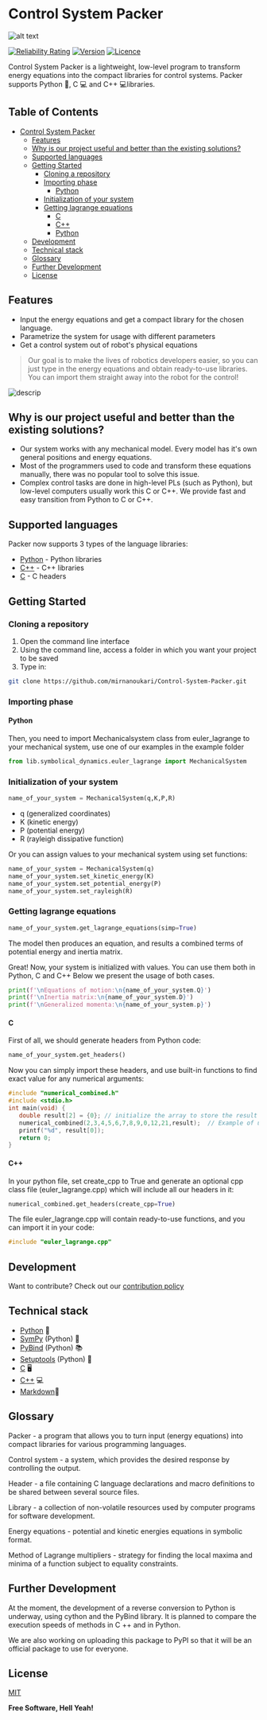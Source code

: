 # Control System Packer
![alt text](https://i.ibb.co/Ph0x5bG/Untitled.png)


[![Reliability Rating](https://sonarcloud.io/api/project_badges/measure?project=mirnanoukari_Control-System-Packer&metric=reliability_rating)](https://sonarcloud.io/dashboard?id=mirnanoukari_Control-System-Packer)
[![Version](https://img.shields.io/badge/CSPacker-v.%201.0.0-blue)](https://github.com/mirnanoukari/Control-System-Packer/releases/tag/v.1.0.0)
[![Licence](https://img.shields.io/badge/license-MIT-orange)](https://github.com/mirnanoukari/Control-System-Packer/blob/symbolical_dynamics/LICENSE)

Control System Packer is a lightweight, low-level program to transform energy equations into the compact libraries for control systems. Packer supports Python 🐍, C 💻 and C++ 💻libraries.  

## Table of Contents
- [Control System Packer](#control-system-packer)
  * [Features](#features)
  * [Why is our project useful and better than the existing solutions?](#why-is-our-project-useful-and-better-than-the-existing-solutions)
  * [Supported languages](#supported-languages)
  * [Getting Started](#getting-started)
    + [Cloning a repository](#cloning-a-repository)
    + [Importing phase](#importing-phase)
      - [Python](#python)
    + [Initialization of your system](#initialization-of-your-system)
    + [Getting lagrange equations](#getting-lagrange-equations)
      - [C](#c)
      - [C++](#c-1)
      - [Python](#python)
  * [Development](#development)
  * [Technical stack](#technical-stack)
  * [Glossary](#glossary)
  * [Further Development](#further-development)
  * [License](#license)

## Features

- Input the energy equations and get a compact library for the chosen language. 
- Parametrize the system for usage with different parameters
- Get a control system out of robot's physical equations

> Our goal is to make the lives of robotics developers easier, so you
> can just type in the energy equations and obtain ready-to-use libraries.
> You can import them straight away into the robot for the control!

![descrip](https://drive.google.com/uc?export=view&id=10ZnH-RKtUVluY_jIP1SGduzLt8r4Uy-2)

## Why is our project useful and better than the existing solutions?
- Our system works with any mechanical model. Every model has it's own general positions and energy equations.
- Most of the programmers used to code and transform these equations manually, there was no popular tool to solve this issue.  
- Complex control tasks are done in high-level PLs (such as Python), but low-level computers usually work this C or C++. We provide fast and easy transition from Python to C or C++.
## Supported languages
Packer now supports 3 types of the language libraries:
- [Python] - Python libraries
- [C++] - C++ libraries
- [C] - C headers

## Getting Started
### Cloning a repository
1.   Open the command line interface
2.   Using the command line, access a folder in which you want your project to be saved 
3.   Type in:    
 ```sh
 git clone https://github.com/mirnanoukari/Control-System-Packer.git
 ```
 
### Importing phase
#### Python
Then, you need to import Mechanicalsystem class from euler_lagrange to your mechanical system, use one of our examples in the example folder

```python
from lib.symbolical_dynamics.euler_lagrange import MechanicalSystem
```
### Initialization of your system

```python
name_of_your_system = MechanicalSystem(q,K,P,R)
```
- q (generalized coordinates)
- K (kinetic energy)
- P (potential energy)
- R (rayleigh dissipative function)

Or you can assign values to your mechanical system using set functions:

```python
name_of_your_system = MechanicalSystem(q)
name_of_your_system.set_kinetic_energy(K)
name_of_your_system.set_potential_energy(P)
name_of_your_system.set_rayleigh(R)
```
### Getting lagrange equations
```python
name_of_your_system.get_lagrange_equations(simp=True)
```
The model then produces an equation, and results a combined terms of potential energy and inertia matrix.

Great! Now, your system is initialized with values. You can use them both in Python, C and C++ Below we present the usage of both cases.

```python
print(f'\nEquations of motion:\n{name_of_your_system.Q}')
print(f'\nInertia matrix:\n{name_of_your_system.D}')
print(f'\nGeneralized momenta:\n{name_of_your_system.p}')
```
#### C
First of all, we should generate headers from Python code:
```python
name_of_your_system.get_headers()
```
Now you can simply import these headers, and use built-in functions to find exact value for any numerical arguments:
```c
#include "numerical_combined.h"
#include <stdio.h>
int main(void) {
   double result[2] = {0}; // initialize the array to store the result
   numerical_combined(2,3,4,5,6,7,8,9,0,12,21,result);  // Example of usage of generated headers
   printf("%d", result[0]);
   return 0;
}
```
#### C++
In your python file, set create_cpp to True and generate an optional cpp class file  (euler_lagrange.cpp) which will include all our headers in it:
```python
numerical_combined.get_headers(create_cpp=True)
```
The file euler_lagrange.cpp will contain ready-to-use functions, and you can import it in your code:
```cpp
#include "euler_lagrange.cpp"
```
## Development

Want to contribute? Check out our [contribution policy](CONTRIBUTING.md)
## Technical stack
- [Python] 🐍 
- [SymPy] (Python) 🧮
- [PyBind] (Python) 📚
- [Setuptools] (Python) 🔧
- [C] 🖥️
- [C++] 💻
- [Markdown]📃

## Glossary
Packer - a program that allows you to turn input (energy equations) into compact libraries for various programming languages.

Control system - a system, which provides the desired response by controlling the output.

Header -  a file containing C language declarations and macro definitions to be shared between several source files.

Library - a collection of non-volatile resources used by computer programs for software development.

Energy equations - potential and kinetic energies equations in symbolic format.

Method of Lagrange multipliers - strategy for finding the local maxima and minima of a function subject to equality constraints.

## Further Development
At the moment, the development of a reverse conversion to Python is underway, using cython and the PyBind library. It is planned to compare the execution speeds of methods in C ++ and in Python.

We are also working on uploading this package to PyPI so that it will be an official package to use for everyone.

## License

[MIT](https://github.com/mirnanoukari/Control-System-Packer/blob/main/LICENSE) 

**Free Software, Hell Yeah!**


[Python]: <https://www.python.org/>
[C++]: <http://www.cplusplus.org/>
[Packer]: <https://github.com/mirnanoukari/Control-System-Packer>
[C]: <https://www.iso.org/standard/74528.html>
[SymPy]: <https://www.sympy.org/en/index.html>
[PyBind]: <https://github.com/pybind/pybind11>
[Setuptools]: <https://pypi.org/project/setuptools/>
[Markdown]: <https://www.markdownguide.org/>
